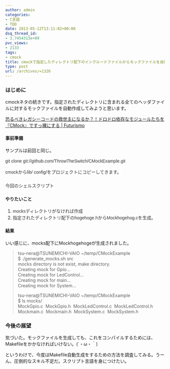 ```yaml
---
author: admin
categories:
- C言語
- TDD
date: 2013-05-12T13:11:02+00:00
dsq_thread_id:
- 3.7454313e+09
pvc_views:
- 2133
tags:
- cmock
title: cmockで指定したディレクトリ配下のインクルードファイルからモックファイルを自動生成する
type: post
url: /archives/=1326
---
```


### はじめに

cmockネタの続きです。指定されたディレクトリに含まれる全てのヘッダファイルに対するモックファイルを自動作成してみようと思います。

[恐るべきレガシーコードの救世主になるか？！ドロドロ依存なモジュールたちを『CMock』ですっ裸にする | Futurismo][1]

#### 事前準備

サンプルは前回と同じ。

<span style="text-transform: none; background-color: rgb(255,255,255); text-indent: 0px; letter-spacing: normal; display: inline !important; font: 14px/21px メイリオ, meiryo, arial, helvetica; white-space: normal; float: none; color: rgb(51,51,51); word-spacing: 0px; -webkit-text-size-adjust: auto; -webkit-text-stroke-width: 0px">git clone git://github.com/ThrowTheSwitch/CMockExample.git</span>

<span style="text-transform: none; background-color: rgb(255,255,255); text-indent: 0px; letter-spacing: normal; display: inline !important; font: 14px/21px メイリオ, meiryo, arial, helvetica; white-space: normal; float: none; color: rgb(51,51,51); word-spacing: 0px; -webkit-text-size-adjust: auto; -webkit-text-stroke-width: 0px">cmockからlib/ config/をプロジェクトにコピーしてきます。</span>

### <span style="text-transform: none; background-color: rgb(255,255,255); text-indent: 0px; letter-spacing: normal; display: inline !important; font: 14px/21px メイリオ, meiryo, arial, helvetica; white-space: normal; float: none; color: rgb(51,51,51); word-spacing: 0px; -webkit-text-size-adjust: auto; -webkit-text-stroke-width: 0px">今回のシェルスクリプト</span>

#### やりたいこと

  1. <span style="text-transform: none; background-color: rgb(255,255,255); text-indent: 0px; letter-spacing: normal; display: inline !important; font: 14px/21px メイリオ, meiryo, arial, helvetica; white-space: normal; float: none; color: rgb(51,51,51); word-spacing: 0px; -webkit-text-size-adjust: auto; -webkit-text-stroke-width: 0px">mocksディレクトリがなければ作成</span> 
  2. <span style="text-transform: none; background-color: rgb(255,255,255); text-indent: 0px; letter-spacing: normal; display: inline !important; font: 14px/21px メイリオ, meiryo, arial, helvetica; white-space: normal; float: none; color: rgb(51,51,51); word-spacing: 0px; -webkit-text-size-adjust: auto; -webkit-text-stroke-width: 0px">指定されたディレクトリ配下のhogehoge.hからMockhogehog.cを生成。</span> 

#### 結果



いい感じに、mocks配下にMockhogehogeが生成されました。

> tsu-nera@TSUNEMICHI-VAIO ~/temp/CMockExample   
> $ ./generate_mocks.sh src   
> mocks directory is not exist, make directory.   
> Creating mock for Gpio&#8230;   
> Creating mock for LedControl&#8230;   
> Creating mock for main&#8230;   
> Creating mock for System&#8230;
> 
> tsu-nera@TSUNEMICHI-VAIO ~/temp/CMockExample   
> $ ls mocks/   
> MockGpio.c&#160; MockGpio.h&#160; MockLedControl.c&#160; MockLedControl.h&#160; Mockmain.c&#160; Mockmain.h&#160; MockSystem.c&#160; MockSystem.h 

### 今後の展望

気づいた。モックファイルを生成しても、これをコンパイルするためには、Makefileをかかなければいけない。(´・ω・｀)

というわけで、今度はMakefile自動生成をするための方法を調査してみる。うーん、圧倒的なスキル不足だ。スクリプト言語を身につけたい。

 [1]: https://futurismo.biz/archives/1283